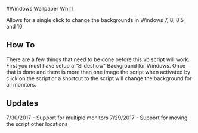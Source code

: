 #Windows Wallpaper Whirl

Allows for a single click to change the backgrounds in Windows 7, 8, 8.5 and 10. 

## How To

There are a few things that need to be done before this vb script will work. First you must have setup a "Slideshow" Background for Windows. Once that is done and there is more than one image the script when activated by click on the script or a shortcut to the script will change the background for all monitors.

## Updates
7/30/2017 - Support for multiple monitors
7/29/2017 - Support for moving the script other locations